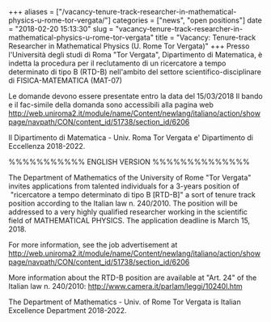 +++
aliases = ["/vacancy-tenure-track-researcher-in-mathematical-physics-u-rome-tor-vergata/"]
categories = ["news", "open positions"]
date = "2018-02-20 15:13:30"
slug = "vacancy-tenure-track-researcher-in-mathematical-physics-u-rome-tor-vergata"
title = "Vacancy: Tenure-track Researcher in Mathematical Physics (U. Rome Tor Vergata)"
+++
Presso l'Università degli studi di Roma "Tor Vergata", Dipartimento di
Matematica, è indetta la procedura per il reclutamento di un ricercatore
a tempo determinato di tipo B (RTD-B) nell'ambito del settore
scientifico-disciplinare di FISICA-MATEMATICA (MAT-07)

Le domande devono essere presentate entro la data del 15/03/2018 Il
bando e il fac-simile della domanda sono accessibili alla pagina web
<http://web.uniroma2.it/module/name/Content/newlang/italiano/action/showpage/navpath/CON/content_id/51738/section_id/6206>

Il Dipartimento di Matematica - Univ. Roma Tor Vergata e' Dipartimento
di Eccellenza 2018-2022.

%%%%%%%%%%% ENGLISH VERSION %%%%%%%%%%%%%%

The Department of Mathematics of the University of Rome "Tor Vergata"
invites applications from talented individuals for a 3-years position
of   "ricercatore a tempo determinato di tipo B \[RTD-B\]" a sort of
tenure track position according to the Italian law n. 240/2010. The
position will be addressed to a very highly qualified researcher working
in the scientific field of MATHEMATICAL PHYSICS. The application
deadline is March 15, 2018.

For more information, see the job advertisement at
<http://web.uniroma2.it/module/name/Content/newlang/italiano/action/showpage/navpath/CON/content_id/51738/section_id/6206>

More information about the RTD-B position are available at "Art. 24" of
the Italian law n. 240/2010:
<http://www.camera.it/parlam/leggi/10240l.htm>

The Department of Mathematics - Univ. of Rome Tor Vergata is Italian
Excellence Department 2018-2022.
